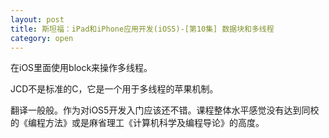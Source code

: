 ```yaml
---
layout: post
title: 斯坦福：iPad和iPhone应用开发(iOS5)-[第10集] 数据块和多线程
category: open
---
```

在iOS里面使用block来操作多线程。

JCD不是标准的C，它是一个用于多线程的苹果机制。

翻译一般般。作为对iOS5开发入门应该还不错。课程整体水平感觉没有达到同校的《编程方法》或是麻省理工《计算机科学及编程导论》的高度。 
